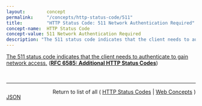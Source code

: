 ```yaml
---
layout:        concept
permalink:     "/concepts/http-status-code/511"
title:         "HTTP Status Code: 511 Network Authentication Required"
concept-name:  HTTP Status Code
concept-value: 511 Network Authentication Required
description: "The 511 status code indicates that the client needs to authenticate to gain network access."
---
```


[The 511 status code indicates that the client needs to authenticate to gain network access.](http://tools.ietf.org/html/rfc6585#section-6 "Read documentation for HTTP Status Code &#34;511&#34;") (**[RFC 6585: Additional HTTP Status Codes](/specs/IETF/RFC/6585 "This document specifies additional HyperText Transfer Protocol (HTTP) status codes for a variety of common situations.")**)

<br/>
<hr/>

<p style="float : left"><a href="./511.json" title="JSON representing this particular Web Concept value">JSON</a></p>
<p style="text-align: right">Return to list of all ( <a href="../http-status-code/">HTTP Status Codes</a> | <a href="../">Web Concepts</a> )</p>
